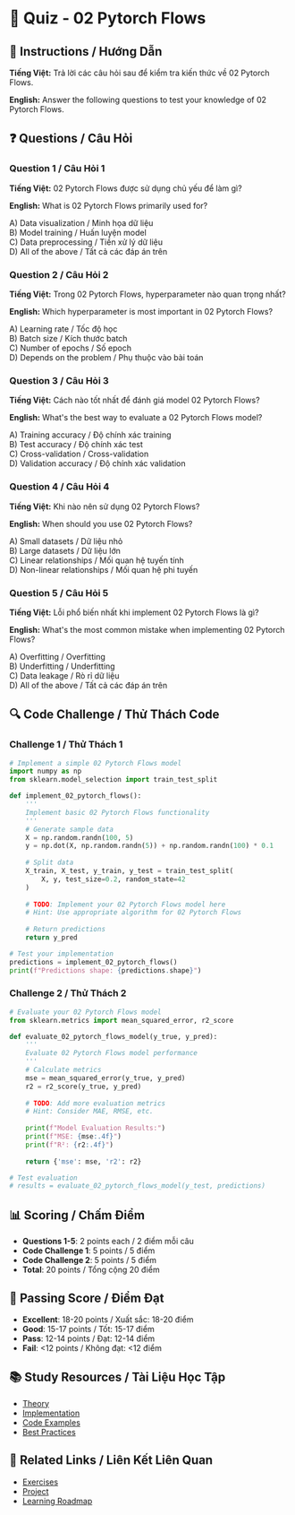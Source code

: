 # 🧠 Quiz - 02 Pytorch Flows

## 📝 Instructions / Hướng Dẫn

**Tiếng Việt:** Trả lời các câu hỏi sau để kiểm tra kiến thức về 02 Pytorch Flows.

**English:** Answer the following questions to test your knowledge of 02 Pytorch Flows.

## ❓ Questions / Câu Hỏi

### Question 1 / Câu Hỏi 1
**Tiếng Việt:** 02 Pytorch Flows được sử dụng chủ yếu để làm gì?

**English:** What is 02 Pytorch Flows primarily used for?

A) Data visualization / Minh họa dữ liệu  
B) Model training / Huấn luyện model  
C) Data preprocessing / Tiền xử lý dữ liệu  
D) All of the above / Tất cả các đáp án trên

### Question 2 / Câu Hỏi 2
**Tiếng Việt:** Trong 02 Pytorch Flows, hyperparameter nào quan trọng nhất?

**English:** Which hyperparameter is most important in 02 Pytorch Flows?

A) Learning rate / Tốc độ học  
B) Batch size / Kích thước batch  
C) Number of epochs / Số epoch  
D) Depends on the problem / Phụ thuộc vào bài toán

### Question 3 / Câu Hỏi 3
**Tiếng Việt:** Cách nào tốt nhất để đánh giá model 02 Pytorch Flows?

**English:** What's the best way to evaluate a 02 Pytorch Flows model?

A) Training accuracy / Độ chính xác training  
B) Test accuracy / Độ chính xác test  
C) Cross-validation / Cross-validation  
D) Validation accuracy / Độ chính xác validation

### Question 4 / Câu Hỏi 4
**Tiếng Việt:** Khi nào nên sử dụng 02 Pytorch Flows?

**English:** When should you use 02 Pytorch Flows?

A) Small datasets / Dữ liệu nhỏ  
B) Large datasets / Dữ liệu lớn  
C) Linear relationships / Mối quan hệ tuyến tính  
D) Non-linear relationships / Mối quan hệ phi tuyến

### Question 5 / Câu Hỏi 5
**Tiếng Việt:** Lỗi phổ biến nhất khi implement 02 Pytorch Flows là gì?

**English:** What's the most common mistake when implementing 02 Pytorch Flows?

A) Overfitting / Overfitting  
B) Underfitting / Underfitting  
C) Data leakage / Rò rỉ dữ liệu  
D) All of the above / Tất cả các đáp án trên

## 🔍 Code Challenge / Thử Thách Code

### Challenge 1 / Thử Thách 1
```python
# Implement a simple 02 Pytorch Flows model
import numpy as np
from sklearn.model_selection import train_test_split

def implement_02_pytorch_flows():
    '''
    Implement basic 02 Pytorch Flows functionality
    '''
    # Generate sample data
    X = np.random.randn(100, 5)
    y = np.dot(X, np.random.randn(5)) + np.random.randn(100) * 0.1
    
    # Split data
    X_train, X_test, y_train, y_test = train_test_split(
        X, y, test_size=0.2, random_state=42
    )
    
    # TODO: Implement your 02 Pytorch Flows model here
    # Hint: Use appropriate algorithm for 02 Pytorch Flows
    
    # Return predictions
    return y_pred

# Test your implementation
predictions = implement_02_pytorch_flows()
print(f"Predictions shape: {predictions.shape}")
```

### Challenge 2 / Thử Thách 2
```python
# Evaluate your 02 Pytorch Flows model
from sklearn.metrics import mean_squared_error, r2_score

def evaluate_02_pytorch_flows_model(y_true, y_pred):
    '''
    Evaluate 02 Pytorch Flows model performance
    '''
    # Calculate metrics
    mse = mean_squared_error(y_true, y_pred)
    r2 = r2_score(y_true, y_pred)
    
    # TODO: Add more evaluation metrics
    # Hint: Consider MAE, RMSE, etc.
    
    print(f"Model Evaluation Results:")
    print(f"MSE: {mse:.4f}")
    print(f"R²: {r2:.4f}")
    
    return {'mse': mse, 'r2': r2}

# Test evaluation
# results = evaluate_02_pytorch_flows_model(y_test, predictions)
```

## 📊 Scoring / Chấm Điểm

- **Questions 1-5**: 2 points each / 2 điểm mỗi câu
- **Code Challenge 1**: 5 points / 5 điểm
- **Code Challenge 2**: 5 points / 5 điểm
- **Total**: 20 points / Tổng cộng 20 điểm

## 🎯 Passing Score / Điểm Đạt

- **Excellent**: 18-20 points / Xuất sắc: 18-20 điểm
- **Good**: 15-17 points / Tốt: 15-17 điểm  
- **Pass**: 12-14 points / Đạt: 12-14 điểm
- **Fail**: <12 points / Không đạt: <12 điểm

## 📚 Study Resources / Tài Liệu Học Tập

- [Theory](./THEORY_02_pytorch_flows.md)
- [Implementation](./IMPLEMENTATION_02_pytorch_flows.md)
- [Code Examples](./CODE_EXAMPLES_02_pytorch_flows.md)
- [Best Practices](./BEST_PRACTICES_02_pytorch_flows.md)

## 🔗 Related Links / Liên Kết Liên Quan

- [Exercises](./EXERCISES_02_pytorch_flows.md)
- [Project](./PROJECT_02_pytorch_flows.md)
- [Learning Roadmap](./LEARNING_ROADMAP_02_pytorch_flows.md)
